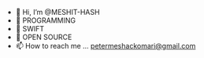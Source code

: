 - 👋 Hi, I’m @MESHIT-HASH
- 👀 PROGRAMMING
- 🌱 SWIFT
- 💞️ OPEN SOURCE
- 📫 How to reach me ... petermeshackomari@gmail.com

<!---
MESHIT-HASH/MESHIT-HASH is a ✨ special ✨ repository because its `README.md` (this file) appears on your GitHub profile.
You can click the Preview link to take a look at your changes.
--->
